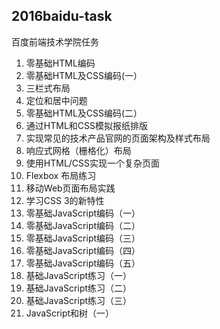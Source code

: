 ## 2016baidu-task
百度前端技术学院任务

  1. 零基础HTML编码
  2. 零基础HTML及CSS编码(一）
  3. 三栏式布局
  4. 定位和居中问题
  5. 零基础HTML及CSS编码(二）
  6. 通过HTML和CSS模拟报纸排版
  7. 实现常见的技术产品官网的页面架构及样式布局
  8. 响应式网格（栅格化）布局
  9. 使用HTML/CSS实现一个复杂页面
  10. Flexbox 布局练习
  11. 移动Web页面布局实践
  12. 学习CSS 3的新特性
  13. 零基础JavaScript编码（一）
  14. 零基础JavaScript编码（二）
  15. 零基础JavaScript编码（三）
  16. 零基础JavaScript编码（四）
  17. 零基础JavaScript编码（五）
  19. 基础JavaScript练习（一）
  20. 基础JavaScript练习（二）
  21. 基础JavaScript练习（三）
  22. JavaScript和树（一）
